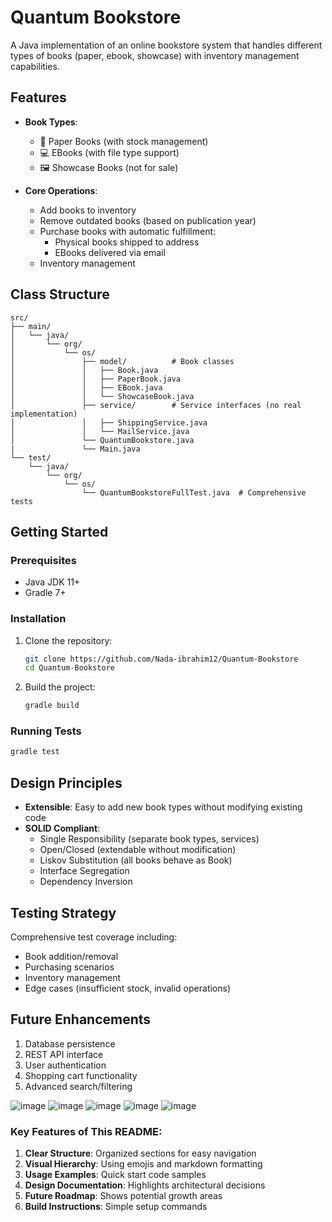 # Quantum Bookstore

A Java implementation of an online bookstore system that handles different types of books (paper, ebook, showcase) with inventory management capabilities.

## Features

- **Book Types**:
  - 📖 Paper Books (with stock management)
  - 💻 EBooks (with file type support)
  - 🖼️ Showcase Books (not for sale)

- **Core Operations**:
  - Add books to inventory
  - Remove outdated books (based on publication year)
  - Purchase books with automatic fulfillment:
    - Physical books shipped to address
    - EBooks delivered via email
  - Inventory management

## Class Structure

```
src/
├── main/
│   └── java/
│       └── org/
│           └── os/
│               ├── model/          # Book classes
│               │   ├── Book.java
│               │   ├── PaperBook.java
│               │   ├── EBook.java
│               │   └── ShowcaseBook.java
│               ├── service/        # Service interfaces (no real implementation)
│               │   ├── ShippingService.java
│               │   └── MailService.java
│               └── QuantumBookstore.java
|               └── Main.java
└── test/
    └── java/
        └── org/
            └── os/
                └── QuantumBookstoreFullTest.java  # Comprehensive tests
```

## Getting Started

### Prerequisites

- Java JDK 11+
- Gradle 7+

### Installation

1. Clone the repository:
   ```bash
   git clone https://github.com/Nada-ibrahim12/Quantum-Bookstore
   cd Quantum-Bookstore
   ```

2. Build the project:
   ```bash
   gradle build
   ```

### Running Tests

```bash
gradle test
```

## Design Principles

- **Extensible**: Easy to add new book types without modifying existing code
- **SOLID Compliant**:
  - Single Responsibility (separate book types, services)
  - Open/Closed (extendable without modification)
  - Liskov Substitution (all books behave as Book)
  - Interface Segregation
  - Dependency Inversion

## Testing Strategy

Comprehensive test coverage including:
- Book addition/removal
- Purchasing scenarios
- Inventory management
- Edge cases (insufficient stock, invalid operations)

## Future Enhancements

1. Database persistence
2. REST API interface
3. User authentication
4. Shopping cart functionality
5. Advanced search/filtering

![image](https://github.com/user-attachments/assets/491df57e-68d2-41ea-b028-60bc4e1d9a37)
![image](https://github.com/user-attachments/assets/c022da1e-48e2-40f8-8bce-8347c89ccab1)
![image](https://github.com/user-attachments/assets/b5a4b405-34a1-4a7c-a9cf-fdc3f056b6d5)
![image](https://github.com/user-attachments/assets/f1c7db41-045d-4784-9d14-417d62ad0a14)
![image](https://github.com/user-attachments/assets/4f38942b-64ad-4f52-8ed3-930eb2220211)


### Key Features of This README:

1. **Clear Structure**: Organized sections for easy navigation
2. **Visual Hierarchy**: Using emojis and markdown formatting
3. **Usage Examples**: Quick start code samples
4. **Design Documentation**: Highlights architectural decisions
5. **Future Roadmap**: Shows potential growth areas
6. **Build Instructions**: Simple setup commands
